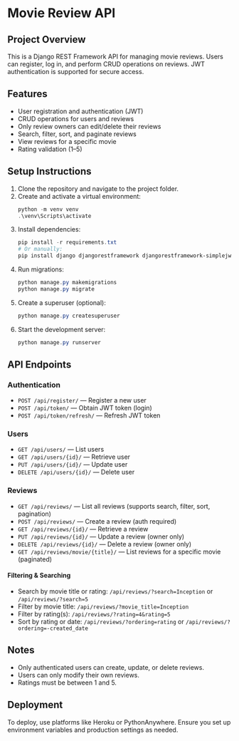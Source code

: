 # Movie Review API

## Project Overview
This is a Django REST Framework API for managing movie reviews. Users can register, log in, and perform CRUD operations on reviews. JWT authentication is supported for secure access.

## Features
- User registration and authentication (JWT)
- CRUD operations for users and reviews
- Only review owners can edit/delete their reviews
- Search, filter, sort, and paginate reviews
- View reviews for a specific movie
- Rating validation (1–5)

## Setup Instructions
1. Clone the repository and navigate to the project folder.
2. Create and activate a virtual environment:
	```powershell
	python -m venv venv
	.\venv\Scripts\activate
	```
3. Install dependencies:
	```powershell
	pip install -r requirements.txt
	# Or manually:
	pip install django djangorestframework djangorestframework-simplejwt
	```
4. Run migrations:
	```powershell
	python manage.py makemigrations
	python manage.py migrate
	```
5. Create a superuser (optional):
	```powershell
	python manage.py createsuperuser
	```
6. Start the development server:
	```powershell
	python manage.py runserver
	```

## API Endpoints

### Authentication
- `POST /api/register/` — Register a new user
- `POST /api/token/` — Obtain JWT token (login)
- `POST /api/token/refresh/` — Refresh JWT token

### Users
- `GET /api/users/` — List users
- `GET /api/users/{id}/` — Retrieve user
- `PUT /api/users/{id}/` — Update user
- `DELETE /api/users/{id}/` — Delete user

### Reviews
- `GET /api/reviews/` — List all reviews (supports search, filter, sort, pagination)
- `POST /api/reviews/` — Create a review (auth required)
- `GET /api/reviews/{id}/` — Retrieve a review
- `PUT /api/reviews/{id}/` — Update a review (owner only)
- `DELETE /api/reviews/{id}/` — Delete a review (owner only)
- `GET /api/reviews/movie/{title}/` — List reviews for a specific movie (paginated)

#### Filtering & Searching
- Search by movie title or rating: `/api/reviews/?search=Inception` or `/api/reviews/?search=5`
- Filter by movie title: `/api/reviews/?movie_title=Inception`
- Filter by rating(s): `/api/reviews/?rating=4&rating=5`
- Sort by rating or date: `/api/reviews/?ordering=rating` or `/api/reviews/?ordering=-created_date`

## Notes
- Only authenticated users can create, update, or delete reviews.
- Users can only modify their own reviews.
- Ratings must be between 1 and 5.

## Deployment
To deploy, use platforms like Heroku or PythonAnywhere. Ensure you set up environment variables and production settings as needed.